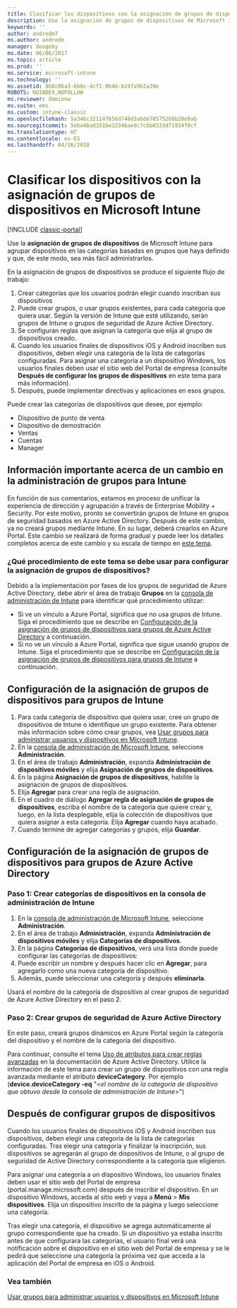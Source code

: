```yaml
---
title: Clasificar los dispositivos con la asignación de grupos de dispositivos
description: Use la asignación de grupos de dispositivos de Microsoft Intune para agrupar dispositivos en las categorías que haya definido y que, de este modo, sea más fácil administrarlos.
keywords: ''
author: andredm7
ms.author: andredm
manager: dougeby
ms.date: 06/06/2017
ms.topic: article
ms.prod: ''
ms.service: microsoft-intune
ms.technology: ''
ms.assetid: 8b8c06a3-6b6c-4cf1-8646-b24fa9b1a39e
ROBOTS: NOINDEX,NOFOLLOW
ms.reviewer: damionw
ms.suite: ems
ms.custom: intune-classic
ms.openlocfilehash: 5a346c321147656d748d3abde78575268b20e9ab
ms.sourcegitcommit: 5eba4bad151be32346aedc7cbb0333d71934f8cf
ms.translationtype: HT
ms.contentlocale: es-ES
ms.lasthandoff: 04/16/2018
---
```

# <a name="categorize-devices-with-device-group-mapping-in-microsoft-intune"></a>Clasificar los dispositivos con la asignación de grupos de dispositivos en Microsoft Intune

[!INCLUDE [classic-portal](../includes/classic-portal.md)]

Use la **asignación de grupos de dispositivos** de Microsoft Intune para agrupar dispositivos en las categorías basadas en grupos que haya definido y que, de este modo, sea más fácil administrarlos. 

En la asignación de grupos de dispositivos se produce el siguiente flujo de trabajo:
1. Crear categorías que los usuarios podrán elegir cuando inscriban sus dispositivos
2. Puede crear grupos, o usar grupos existentes, para cada categoría que quiera usar. Según la versión de Intune que esté utilizando, serán grupos de Intune o grupos de seguridad de Azure Active Directory.
2. Se configuran reglas que asignan la categoría que elija al grupo de dispositivos creado.
3. Cuando los usuarios finales de dispositivos iOS y Android inscriben sus dispositivos, deben elegir una categoría de la lista de categorías configuradas. Para asignar una categoría a un dispositivo Windows, los usuarios finales deben usar el sitio web del Portal de empresa (consulte **Después de configurar los grupos de dispositivos** en este tema para más información).
4. Después, puede implementar directivas y aplicaciones en esos grupos.

Puede crear las categorías de dispositivos que desee, por ejemplo:
* Dispositivo de punto de venta
* Dispositivo de demostración
* Ventas
* Cuentas
* Manager

## <a name="important-information-about-a-change-in-group-management-for-intune"></a>Información importante acerca de un cambio en la administración de grupos para Intune

En función de sus comentarios, estamos en proceso de unificar la experiencia de dirección y agrupación a través de Enterprise Mobility + Security. Por este motivo, pronto se convertirán grupos de Intune en grupos de seguridad basados en Azure Active Directory. Después de este cambio, ya no creará grupos mediante Intune. En su lugar, deberá crearlos en Azure Portal. Este cambio se realizará de forma gradual y puede leer los detalles completos acerca de este cambio y su escala de tiempo en [este tema](use-groups-to-manage-users-and-devices-with-microsoft-intune.md).

### <a name="which-procedure-in-this-topic-should-you-use-to-configure-device-group-mapping"></a>¿Qué procedimiento de este tema se debe usar para configurar la asignación de grupos de dispositivos?

Debido a la implementación por fases de los grupos de seguridad de Azure Active Directory, debe abrir el área de trabajo **Grupos** en la [consola de administración de Intune](https://manage.microsoft.com) para identificar qué procedimiento utilizar:

-  Si ve un vínculo a Azure Portal, significa que no usa grupos de Intune. Siga el procedimiento que se describe en [Configuración de la asignación de grupos de dispositivos para grupos de Azure Active Directory](/intune-classic/deploy-use/categorize-devices-with-device-group-mapping-in-microsoft-intune#how-to-configure-device-group-mapping-for-azure-active-directory-groups) a continuación.
-  Si no ve un vínculo a Azure Portal, significa que sigue usando grupos de Intune. Siga el procedimiento que se describe en [Configuración de la asignación de grupos de dispositivos para grupos de Intune](/intune-classic/deploy-use/categorize-devices-with-device-group-mapping-in-microsoft-intune#how-to-configure-device-group-mapping-for-intune-groups) a continuación.

## <a name="how-to-configure-device-group-mapping-for-intune-groups"></a>Configuración de la asignación de grupos de dispositivos para grupos de Intune
1. Para cada categoría de dispositivo que quiera usar, cree un grupo de dispositivos de Intune o identifique un grupo existente. Para obtener más información sobre cómo crear grupos, vea [Usar grupos para administrar usuarios y dispositivos en Microsoft Intune](use-groups-to-manage-users-and-devices-with-microsoft-intune.md).
2. En la [consola de administración de Microsoft Intune](https://manage.microsoft.com), seleccione **Administración**.
3. En el área de trabajo **Administración**, expanda **Administración de dispositivos móviles** y elija **Asignación de grupos de dispositivos**.
4. En la página **Asignación de grupos de dispositivos**, habilite la asignación de grupos de dispositivos.
5. Elija **Agregar** para crear una regla de asignación.
6. En el cuadro de diálogo **Agregar regla de asignación de grupos de dispositivos**, escriba el nombre de la categoría que quiere crear y, luego, en la lista desplegable, elija la colección de dispositivos que quiera asignar a esta categoría. Elija **Agregar** cuando haya acabado.
7. Cuando termine de agregar categorías y grupos, elija **Guardar**.



## <a name="how-to-configure-device-group-mapping-for-azure-active-directory-groups"></a>Configuración de la asignación de grupos de dispositivos para grupos de Azure Active Directory

### <a name="step-1---create-device-categories-in-the-intune-administration-console"></a>Paso 1: Crear categorías de dispositivos en la consola de administración de Intune
1. En la [consola de administración de Microsoft Intune](https://manage.microsoft.com), seleccione **Administración**.
2. En el área de trabajo **Administración**, expanda **Administración de dispositivos móviles** y elija **Categorías de dispositivos**.
3. En la página **Categorías de dispositivos**, verá una lista donde puede configurar las categorías de dispositivos: 
4. Puede escribir un nombre y después hacer clic en **Agregar**, para agregarlo como una nueva categoría de dispositivo.
5. Además, puede seleccionar una categoría y después **eliminarla**.

Usará el nombre de la categoría de dispositivo al crear grupos de seguridad de Azure Active Directory en el paso 2.

### <a name="step-2---create-azure-active-directory-security-groups"></a>Paso 2: Crear grupos de seguridad de Azure Active Directory

En este paso, creará grupos dinámicos en Azure Portal según la categoría del dispositivo y el nombre de la categoría del dispositivo.

Para continuar, consulte el tema [Uso de atributos para crear reglas avanzadas](https://azure.microsoft.com/documentation/articles/active-directory-accessmanagement-groups-with-advanced-rules/#using-attributes-to-create-rules-for-device-objects) en la documentación de Azure Active Directory.
Utilice la información de este tema para crear un grupo de dispositivos con una regla avanzada mediante el atributo **deviceCategory**.
Por ejemplo (**device.deviceCategory -eq** "<*el nombre de la categoría de dispositivo que obtuvo desde la consola de administración de Intune*>")


## <a name="after-you-configure-device-groups"></a>Después de configurar grupos de dispositivos

Cuando los usuarios finales de dispositivos iOS y Android inscriben sus dispositivos, deben elegir una categoría de la lista de categorías configuradas. Tras elegir una categoría y finalizar la inscripción, sus dispositivos se agregarán al grupo de dispositivos de Intune, o al grupo de seguridad de Active Directory correspondiente a la categoría que eligieron.

Para asignar una categoría a un dispositivo Windows, los usuarios finales deben usar el sitio web del Portal de empresa (portal.manage.microsoft.com) después de inscribir el dispositivo. En un dispositivo Windows, acceda al sitio web y vaya a **Menú** > **Mis dispositivos**. Elija un dispositivo inscrito de la página y luego seleccione una categoría. 

Tras elegir una categoría, el dispositivo se agrega automáticamente al grupo correspondiente que ha creado. Si un dispositivo ya estaba inscrito antes de que configurara las categorías, el usuario final verá una notificación sobre el dispositivo en el sitio web del Portal de empresa y se le pedirá que seleccione una categoría la próxima vez que acceda a la aplicación del Portal de empresa en iOS o Android.



### <a name="see-also"></a>Vea también
[Usar grupos para administrar usuarios y dispositivos en Microsoft Intune](use-groups-to-manage-users-and-devices-with-microsoft-intune.md)
